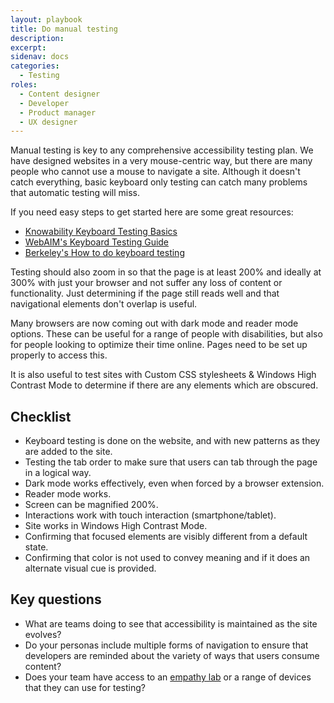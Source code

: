 ```yaml
---
layout: playbook
title: Do manual testing
description: 
excerpt: 
sidenav: docs
categories:
  - Testing
roles:
  - Content designer
  - Developer
  - Product manager
  - UX designer
---
```


Manual testing is key to any comprehensive accessibility testing plan. We have designed websites in a very mouse-centric way, but there are many people who cannot use a mouse to navigate a site. Although it doesn't catch everything, basic keyboard only testing can catch many problems that automatic testing will miss. 

If you need easy steps to get started here are some great resources:
* [Knowability Keyboard Testing Basics](https://knowbility.org/blog/2018/keyboard-testing-basics/)
* [WebAIM's Keyboard Testing Guide](https://webaim.org/techniques/keyboard/#testing)
* [Berkeley's How to do keyboard testing](https://webaccess.berkeley.edu/resources/tips-and-how-tos/how-do-keyboard-testing)

Testing should also zoom in so that the page is at least 200% and ideally at 300% with just your browser and not suffer any loss of content or functionality. Just determining if the page still reads well and that navigational elements don't overlap is useful.

Many browsers are now coming out with dark mode and reader mode options. These can be useful for a range of people with disabilities, but also for people looking to optimize their time online. Pages need to be set up properly to access this. 

It is also useful to test sites with Custom CSS stylesheets & Windows High Contrast Mode to determine if there are any elements which are obscured.

## Checklist

* Keyboard testing is done on the website, and with new patterns as they are added to the site.
* Testing the tab order to make sure that users can tab through the page in a logical way.
* Dark mode works effectively, even when forced by a browser extension.
* Reader mode works.
* Screen can be magnified 200%.
* Interactions work with touch interaction (smartphone/tablet).
* Site works in Windows High Contrast Mode.
* Confirming that focused elements are visibly different from a default state.
* Confirming that color is not used to convey meaning and if it does an alternate visual cue is provided.

## Key questions

* What are teams doing to see that accessibility is maintained as the site evolves?
* Do your personas include multiple forms of navigation to ensure that developers are reminded about the variety of ways that users consume content?
* Does your team have access to an [empathy lab](https://accessibility.blog.gov.uk/2020/11/12/how-we-made-our-accessibility-empathy-lab-virtual/) or a range of devices that they can use for testing?
